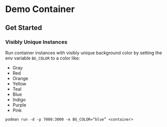 # Demo Container

## Get Started

### Visibly Unique Instances

Run container instances with visibly unique background color by setting the env variable `BG_COLOR` to a color like:

  - Gray
  - Red
  - Orange
  - Yellow
  - Teal
  - Blue
  - Indigo
  - Purple
  - Pink

  `podman run -d -p 7000:3000 -e BG_COLOR=“blue” <container>`